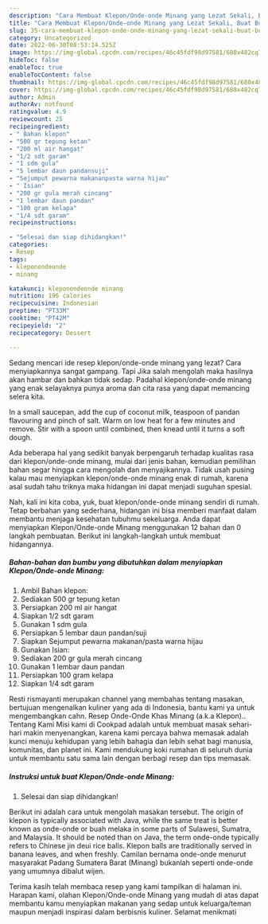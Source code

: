 ```yaml
---
description: "Cara Membuat Klepon/Onde-onde Minang yang Lezat Sekali, Buat Buka Puasa Bikin Ngiler"
title: "Cara Membuat Klepon/Onde-onde Minang yang Lezat Sekali, Buat Buka Puasa Bikin Ngiler"
slug: 35-cara-membuat-klepon-onde-onde-minang-yang-lezat-sekali-buat-buka-puasa-bikin-ngiler
category: Uncategorized
date: 2022-06-30T08:53:14.525Z
image: https://img-global.cpcdn.com/recipes/46c45fdf98d97581/680x482cq70/klepononde-onde-minang-foto-resep-utama.jpg
hideToc: false
enableToc: true
enableTocContent: false
thumbnail: https://img-global.cpcdn.com/recipes/46c45fdf98d97581/680x482cq70/klepononde-onde-minang-foto-resep-utama.jpg
cover: https://img-global.cpcdn.com/recipes/46c45fdf98d97581/680x482cq70/klepononde-onde-minang-foto-resep-utama.jpg
author: Admin
authorAv: notfound
ratingvalue: 4.9
reviewcount: 25
recipeingredient:
- " Bahan klepon"
- "500 gr tepung ketan"
- "200 ml air hangat"
- "1/2 sdt garam"
- "1 sdm gula"
- "5 lembar daun pandansuji"
- "Sejumput pewarna makananpasta warna hijau"
- " Isian"
- "200 gr gula merah cincang"
- "1 lembar daun pandan"
- "100 gram kelapa"
- "1/4 sdt garam"
recipeinstructions:

- "Selesai dan siap dihidangkan!"
categories:
- Resep
tags:
- kleponondeonde
- minang

katakunci: kleponondeonde minang 
nutrition: 196 calories
recipecuisine: Indonesian
preptime: "PT33M"
cooktime: "PT42M"
recipeyield: "2"
recipecategory: Dessert

---
```



Sedang mencari ide resep klepon/onde-onde minang yang lezat? Cara menyiapkannya sangat gampang. Tapi Jika salah mengolah maka hasilnya akan hambar dan bahkan tidak sedap. Padahal klepon/onde-onde minang yang enak selayaknya punya aroma dan cita rasa yang dapat memancing selera kita.


In a small saucepan, add the cup of coconut milk, teaspoon of pandan flavouring and pinch of salt. Warm on low heat for a few minutes and remove. Stir with a spoon until combined, then knead until it turns a soft dough.

Ada beberapa hal yang sedikit banyak berpengaruh terhadap kualitas rasa dari klepon/onde-onde minang, mulai dari jenis bahan, kemudian pemilihan bahan segar hingga cara mengolah dan menyajikannya. Tidak usah pusing kalau mau menyiapkan klepon/onde-onde minang enak di rumah, karena asal sudah tahu triknya maka hidangan ini dapat menjadi suguhan spesial.


Nah, kali ini kita coba, yuk, buat klepon/onde-onde minang sendiri di rumah. Tetap berbahan yang sederhana, hidangan ini bisa memberi manfaat dalam membantu menjaga kesehatan tubuhmu sekeluarga. Anda dapat menyiapkan Klepon/Onde-onde Minang menggunakan 12 bahan dan 0 langkah pembuatan. Berikut ini langkah-langkah untuk membuat hidangannya.

<!--inarticleads1-->

##### Bahan-bahan dan bumbu yang dibutuhkan dalam menyiapkan Klepon/Onde-onde Minang:

1. Ambil  Bahan klepon:
1. Sediakan 500 gr tepung ketan
1. Persiapkan 200 ml air hangat
1. Siapkan 1/2 sdt garam
1. Gunakan 1 sdm gula
1. Persiapkan 5 lembar daun pandan/suji
1. Siapkan Sejumput pewarna makanan/pasta warna hijau
1. Gunakan  Isian:
1. Sediakan 200 gr gula merah cincang
1. Gunakan 1 lembar daun pandan
1. Persiapkan 100 gram kelapa
1. Siapkan 1/4 sdt garam


Resti rismayanti merupakan channel yang membahas tentang masakan, bertujuan mengenalkan kuliner yang ada di Indonesia, bantu kami ya untuk mengembangkan cahn. Resep Onde-Onde Khas Minang (a.k.a Klepon).. Tentang Kami Misi kami di Cookpad adalah untuk membuat masak sehari-hari makin menyenangkan, karena kami percaya bahwa memasak adalah kunci menuju kehidupan yang lebih bahagia dan lebih sehat bagi manusia, komunitas, dan planet ini. Kami mendukung koki rumahan di seluruh dunia untuk membantu satu sama lain dengan berbagi resep dan tips memasak. 

<!--inarticleads2-->

##### Instruksi untuk buat Klepon/Onde-onde Minang:


1. Selesai dan siap dihidangkan!

Berikut ini adalah cara untuk mengolah masakan tersebut. The origin of klepon is typically associated with Java, while the same treat is better known as onde-onde or buah melaka in some parts of Sulawesi, Sumatra, and Malaysia. It should be noted than on Java, the term onde-onde typically refers to Chinese jin deui rice balls. Klepon balls are traditionally served in banana leaves, and when freshly. Camilan bernama onde-onde menurut masyarakat Padang Sumatera Barat (Minang) bukanlah seperti onde-onde yang umumnya dibalut wijen. 

Terima kasih telah membaca resep yang kami tampilkan di halaman ini. Harapan kami, olahan Klepon/Onde-onde Minang yang mudah di atas dapat membantu kamu menyiapkan makanan yang sedap untuk keluarga/teman maupun menjadi inspirasi dalam berbisnis kuliner. Selamat menikmati
